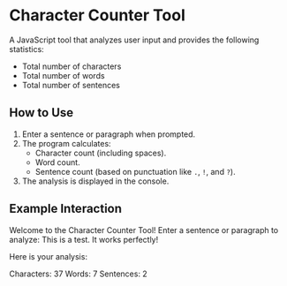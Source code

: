 # Character Counter Tool

A JavaScript tool that analyzes user input and provides the following statistics:
- Total number of characters
- Total number of words
- Total number of sentences


## How to Use
1. Enter a sentence or paragraph when prompted.
2. The program calculates:
   - Character count (including spaces).
   - Word count.
   - Sentence count (based on punctuation like `.`, `!`, and `?`).
3. The analysis is displayed in the console.

## Example Interaction
Welcome to the Character Counter Tool! 
Enter a sentence or paragraph to analyze: This is a test. It works perfectly!

Here is your analysis:

Characters: 37
Words: 7
Sentences: 2
